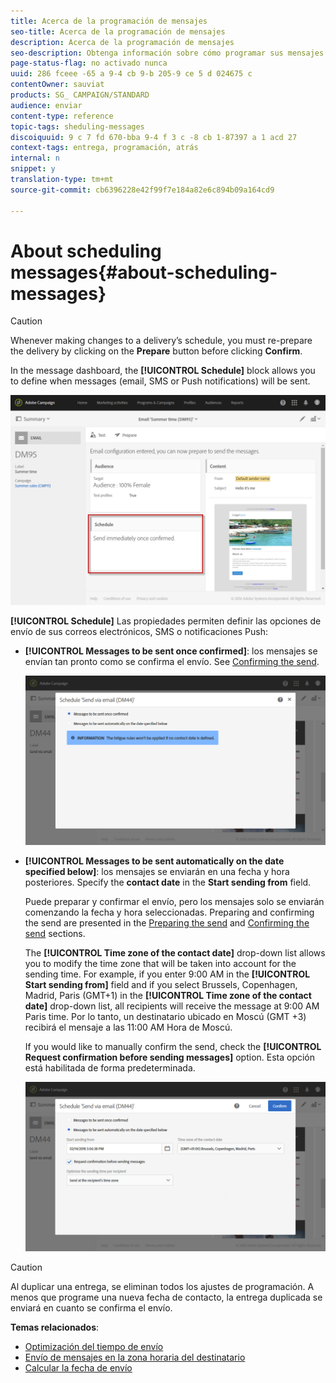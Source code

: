 ```yaml
---
title: Acerca de la programación de mensajes
seo-title: Acerca de la programación de mensajes
description: Acerca de la programación de mensajes
seo-description: Obtenga información sobre cómo programar sus mensajes.
page-status-flag: no activado nunca
uuid: 286 fceee -65 a 9-4 cb 9-b 205-9 ce 5 d 024675 c
contentOwner: sauviat
products: SG_ CAMPAIGN/STANDARD
audience: enviar
content-type: reference
topic-tags: sheduling-messages
discoiquuid: 9 c 7 fd 670-bba 9-4 f 3 c -8 cb 1-87397 a 1 acd 27
context-tags: entrega, programación, atrás
internal: n
snippet: y
translation-type: tm+mt
source-git-commit: cb6396228e42f99f7e184a82e6c894b09a164cd9

---
```



# About scheduling messages{#about-scheduling-messages}

>[!CAUTION]
>
>Whenever making changes to a delivery’s schedule, you must re-prepare the delivery by clicking on the **Prepare** button before clicking **Confirm**.

In the message dashboard, the **[!UICONTROL Schedule]** block allows you to define when messages (email, SMS or Push notifications) will be sent.

![](assets/delivery_dashboard.png)

**[!UICONTROL Schedule]** Las propiedades permiten definir las opciones de envío de sus correos electrónicos, SMS o notificaciones Push:

* **[!UICONTROL Messages to be sent once confirmed]**: los mensajes se envían tan pronto como se confirma el envío. See [Confirming the send](../../sending/using/confirming-the-send.md).

   ![](assets/delivery_planning_1.png)

* **[!UICONTROL Messages to be sent automatically on the date specified below]**: los mensajes se enviarán en una fecha y hora posteriores. Specify the **contact date** in the **Start sending from** field.

   Puede preparar y confirmar el envío, pero los mensajes solo se enviarán comenzando la fecha y hora seleccionadas. Preparing and confirming the send are presented in the [Preparing the send](../../sending/using/preparing-the-send.md) and [Confirming the send](../../sending/using/confirming-the-send.md) sections.

   The **[!UICONTROL Time zone of the contact date]** drop-down list allows you to modify the time zone that will be taken into account for the sending time. For example, if you enter 9:00 AM in the **[!UICONTROL Start sending from]** field and if you select Brussels, Copenhagen, Madrid, Paris (GMT+1) in the **[!UICONTROL Time zone of the contact date]** drop-down list, all recipients will receive the message at 9:00 AM Paris time. Por lo tanto, un destinatario ubicado en Moscú (GMT +3) recibirá el mensaje a las 11:00 AM Hora de Moscú.

   If you would like to manually confirm the send, check the **[!UICONTROL Request confirmation before sending messages]** option. Esta opción está habilitada de forma predeterminada.

   ![](assets/delivery_planning.png)

>[!CAUTION]
>
>Al duplicar una entrega, se eliminan todos los ajustes de programación. A menos que programe una nueva fecha de contacto, la entrega duplicada se enviará en cuanto se confirma el envío.

**Temas relacionados**:

* [Optimización del tiempo de envío](../../sending/using/optimizing-the-sending-time.md)
* [Envío de mensajes en la zona horaria del destinatario](../../sending/using/sending-messages-at-the-recipient-s-time-zone.md)
* [Calcular la fecha de envío](../../sending/using/computing-the-sending-date.md)

